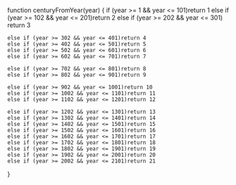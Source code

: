function centuryFromYear(year) {
    if (year >= 1 && year <= 101)return 1
    else if (year >= 102 && year <= 201)return 2
    else if (year >= 202 && year <= 301) return 3

    else if (year >= 302 && year <= 401)return 4
    else if (year >= 402 && year <= 501)return 5
    else if (year >= 502 && year <= 601)return 6
    else if (year >= 602 && year <= 701)return 7

    else if (year >= 702 && year <= 801)return 8
    else if (year >= 802 && year <= 901)return 9

    else if (year >= 902 && year <= 1001)return 10
    else if (year >= 1002 && year <= 1101)return 11
    else if (year >= 1102 && year <= 1201)return 12

    else if (year >= 1202 && year <= 1301)return 13
    else if (year >= 1302 && year <= 1401)return 14
    else if (year >= 1402 && year <= 1501)return 15
    else if (year >= 1502 && year <= 1601)return 16
    else if (year >= 1602 && year <= 1701)return 17
    else if (year >= 1702 && year <= 1801)return 18
    else if (year >= 1802 && year <= 1901)return 19
    else if (year >= 1902 && year <= 2001)return 20
    else if (year >= 2002 && year <= 2101)return 21
}
